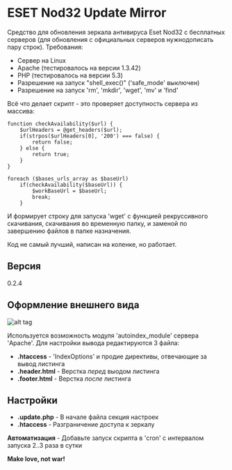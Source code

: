 ESET Nod32 Update Mirror
=========

Средство для обновления зеркала антивируса Eset Nod32 с бесплатных серверов (для обновления с официальных серверов нужнодописать пару строк). Требования:

  - Сервер на Linux
  - Apache (тестировалось на версии 1.3.42)
  - PHP (тестировалось на версии 5.3)
  - Разрешение на запуск "shell_exec()" ('safe_mode' выключен)
  - Разрешение на запуск 'rm', 'mkdir', 'wget', 'mv' и 'find'

Всё что делает скрипт - это проверяет доступность сервера из массива:
```
function checkAvailability($url) {
    $urlHeaders = @get_headers($url);
    if(strpos($urlHeaders[0], '200') === false) {
        return false;
    } else {
        return true;
    }
}

foreach ($bases_urls_array as $baseUrl)
    if(checkAvailability($baseUrl)) {
        $workBaseUrl = $baseUrl;
        break;
    }
```

И формирует строку для запуска 'wget' с функцией рекруссивного скачивания, скачивания во временную папку, и заменой по завершению файлов в папке назначения.

Код не самый лучший, написан на коленке, но работает.

Версия
----

0.2.4

Оформление внешнего вида
-----------

![alt tag](http://oi60.tinypic.com/14o87lc.jpg)

Используется возможность модуля 'autoindex_module' сервера 'Apache'. Для настройки вывода редактируются 3 файла:

* **.htaccess** - 'IndexOptions' и продие директивы, отвечающие за вывод листинга
* **.header.html** - Верстка _перед_ выодом листинга
* **.footer.html** - Верстка _после_ листинга


Настройки
--------------
* **.update.php** - В начале файла секция настроек
* **.htaccess** - Разграничение доступа к зеркалу


**Автоматизация** - Добавьте запуск скрипта в 'cron' с интервалом запуска 2..3 раза в сутки



**Make love, not war!**

